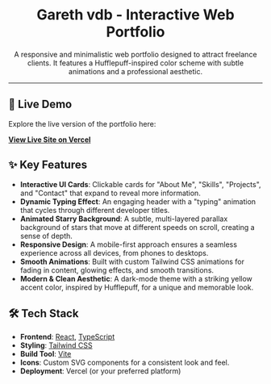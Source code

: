 <div align="center">
  <h1>Gareth vdb - Interactive Web Portfolio</h1>
  <p>
    A responsive and minimalistic web portfolio designed to attract freelance clients. It features a Hufflepuff-inspired color scheme with subtle animations and a professional aesthetic.
  </p>
</div>

---

## 🚀 Live Demo

Explore the live version of the portfolio here:

**[View Live Site on Vercel](https://your-vercel-deployment-link.vercel.app/)**

## ✨ Key Features

- **Interactive UI Cards**: Clickable cards for "About Me", "Skills", "Projects", and "Contact" that expand to reveal more information.
- **Dynamic Typing Effect**: An engaging header with a "typing" animation that cycles through different developer titles.
- **Animated Starry Background**: A subtle, multi-layered parallax background of stars that move at different speeds on scroll, creating a sense of depth.
- **Responsive Design**: A mobile-first approach ensures a seamless experience across all devices, from phones to desktops.
- **Smooth Animations**: Built with custom Tailwind CSS animations for fading in content, glowing effects, and smooth transitions.
- **Modern & Clean Aesthetic**: A dark-mode theme with a striking yellow accent color, inspired by Hufflepuff, for a unique and memorable look.

## 🛠️ Tech Stack

- **Frontend**: [React](https://reactjs.org/), [TypeScript](https://www.typescriptlang.org/)
- **Styling**: [Tailwind CSS](https://tailwindcss.com/)
- **Build Tool**: [Vite](https://vitejs.dev/)
- **Icons**: Custom SVG components for a consistent look and feel.
- **Deployment**: Vercel (or your preferred platform)
